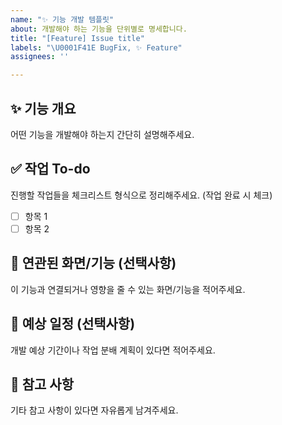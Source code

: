 ```yaml
---
name: "✨ 기능 개발 템플릿"
about: 개발해야 하는 기능을 단위별로 명세합니다.
title: "[Feature] Issue title"
labels: "\U0001F41E BugFix, ✨ Feature"
assignees: ''

---
```


## ✨ 기능 개요
어떤 기능을 개발해야 하는지 간단히 설명해주세요.

## ✅ 작업 To-do
진행할 작업들을 체크리스트 형식으로 정리해주세요. (작업 완료 시 체크)
- [ ] 항목 1
- [ ] 항목 2

## 🔁 연관된 화면/기능 (선택사항)
이 기능과 연결되거나 영향을 줄 수 있는 화면/기능을 적어주세요.

## 📅 예상 일정 (선택사항)
개발 예상 기간이나 작업 분배 계획이 있다면 적어주세요.

## 📄 참고 사항
기타 참고 사항이 있다면 자유롭게 남겨주세요.
